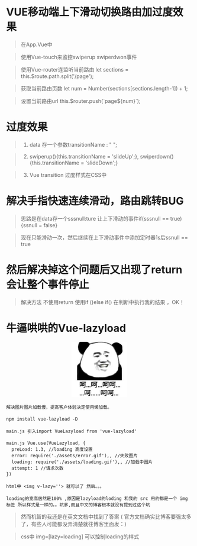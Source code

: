 # VUE移动端上下滑动切换路由加过度效果

> 在App.Vue中

> 使用Vue-touch来监控swiperup swiperdwon事件

> 使用Vue-router连监听当前路由 let sections = this.$route.path.split('/page');

> 获取当前路由页数 let num = Number(sections[sections.length-1]) + 1;

> 设置当前路由url this.$router.push(`page${num}`);

# 过度效果

> 1. data 存一个参数transitionName : " ";

> 2. swiperup(){this.transitionName = 'slideUp';}, swiperdown(){this.transitionName = 'slideDown';}

> 3. Vue transition 过度样式在CSS中 

# 解决手指快速连续滑动，路由跳转BUG

> 思路是在data存一个sssnull:ture 让上下滑动的事件if(sssnull == true){ssnull = false}

> 现在只能滑动一次，然后继续在上下滑动事件中添加定时器1s后ssnull == true

# 然后解决掉这个问题后又出现了return会让整个事件停止

> 解决方法 不使用return 使用if ()else if() 在判断中执行我的结果 ，OK！

# 牛逼哄哄的Vue-lazyload

<div align=center><img width="150" height="150" src="https://github.com/qwj19950918/VUE-/blob/master/src/assets/hehe.jpg"/></div>

```base
解决图片图片加载慢，提高客户体验决定使用懒加载。

npm install vue-lazyload -D

main.js 引入import VueLazyload from 'vue-lazyload'

main.js Vue.use(VueLazyload, {
  preLoad: 1.3, //loading 高度设置
  error: require('./assets/error.gif'),, //失败图片
  loading: require('./assets/loading.gif'),, //加载中图片
  attempt: 1 //请求次数
})

html中 <img v-lazy=''> 就可以了 然后。。。

loading的宽高居然是100% ,原因是lazyload的loding 和我的 src 用的都是一个 img 标签 所以样式是一样的。。坑爹,而且中文的博客根本就没有提到过这个坑

```
> 然而机智的我还是在英文文档中找到了答案 ( 官方文档确实比博客要强太多了，有些人可能都没弄清楚就往博客里面发：)

> css中 img=[lazy=loading] 可以控制loading的样式

